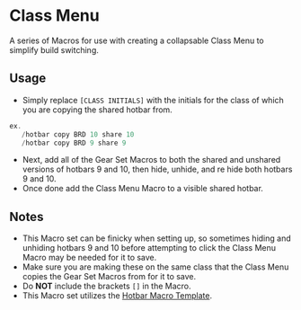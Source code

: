 # Class Menu

A series of Macros for use with creating a collapsable Class Menu to simplify build switching.


## Usage

 - Simply replace `[CLASS INITIALS]` with the initials for the class of which you are copying the shared hotbar from.

 ```cs
ex.
    /hotbar copy BRD 10 share 10
    /hotbar copy BRD 9 share 9
 ```
 - Next, add all of the Gear Set Macros to both the shared and unshared versions of hotbars 9 and 10, then hide, unhide, and re hide both hotbars 9 and 10.
 - Once done add the Class Menu Macro to a visible shared hotbar.

## Notes

 - This Macro set can be finicky when setting up, so sometimes hiding and unhiding hotbars 9 and 10 before attempting to click the Class Menu Macro may be needed for it to save.
 - Make sure you are making these on the same class that the Class Menu copies the Gear Set Macros from for it to save.
 - Do **NOT** include the brackets `[]` in the Macro.
 - This Macro set utilizes the [Hotbar Macro Template](https://github.com/Discord-Coding-Community/FFXIV-Macros/tree/master/Miscellaneous/Hotbar%20Macro%20Template).